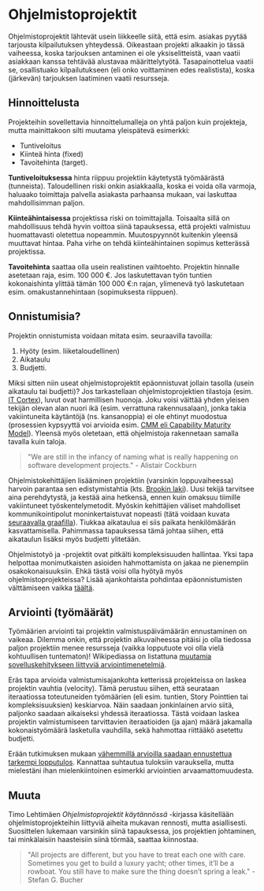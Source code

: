# Ohjelmistoprojektit

Ohjelmistoprojektit lähtevät usein liikkeelle siitä, että esim. asiakas pyytää tarjousta kilpailutuksen yhteydessä. Oikeastaan projekti alkaakin jo tässä vaiheessa, koska tarjouksen antaminen ei ole yksiselitteistä, vaan vaatii asiakkaan kanssa tehtävää alustavaa määrittelytyötä. Tasapainottelua vaatii se, osallistuako kilpailutukseen (eli onko voittaminen edes realistista), koska (järkevän) tarjouksen laatiminen vaatii resursseja.

## Hinnoittelusta

Projekteihin sovellettavia hinnoittelumalleja on yhtä paljon kuin projekteja, mutta mainittakoon silti muutama yleispätevä esimerkki:

- Tuntiveloitus
- Kiinteä hinta (fixed)
- Tavoitehinta (target).

**Tuntiveloituksessa** hinta riippuu projektiin käytetystä työmäärästä (tunneista). Taloudellinen riski onkin asiakkaalla, koska ei voida olla varmoja, haluaako toimittaja palvella asiakasta parhaansa mukaan, vai laskuttaa mahdollisimman paljon.

**Kiinteähintaisessa** projektissa riski on toimittajalla. Toisaalta sillä on mahdollisuus tehdä hyvin voittoa siinä tapauksessa, että projekti valmistuu huomattavasti oletettua nopeammin. Muutospyynnöt kuitenkin yleensä muuttavat hintaa. Paha virhe on tehdä kiinteähintainen sopimus ketterässä projektissa.

**Tavoitehinta** saattaa olla usein realistinen vaihtoehto. Projektin hinnalle asetetaan raja, esim. 100 000 €. Jos laskutettavan työn tuntien kokonaishinta ylittää tämän 100 000 €:n rajan, ylimenevä työ laskutetaan esim. omakustannehintaan (sopimuksesta riippuen).

## Onnistumisia?

Projektin onnistumista voidaan mitata esim. seuraavilla tavoilla:

1. Hyöty (esim. liiketaloudellinen)
2. Aikataulu
3. Budjetti.

Miksi sitten niin useat ohjelmistoprojektit epäonnistuvat jollain tasolla (usein aikataulu tai budjetti)? Jos tarkastellaan ohjelmistoprojektien tilastoja (esim. [IT Cortex](http://www.it-cortex.com/Stat_Failure_Rate.htm)), luvut ovat harmillisen huonoja. Joku voisi väittää yhden yleisen tekijän olevan alan nuori ikä (esim. verrattuna rakennusalaan), jonka takia vakiintuneita käytäntöjä (ns. kansanoppia) ei ole ehtinyt muodostua (prosessien kypsyyttä voi arvioida esim. [CMM eli Capability Maturity Model](http://en.wikipedia.org/wiki/Capability_Maturity_Model)). Yleensä myös oletetaan, että ohjelmistoja rakennetaan samalla tavalla kuin taloja.

> "We are still in the infancy of naming what is really happening on software development projects." - Alistair Cockburn

Ohjelmistokehittäjien lisääminen projektiin (varsinkin loppuvaiheessa) harvoin parantaa sen edistymistahtia (kts. [Brookin laki](http://en.wikipedia.org/wiki/Brooks's_law)). Uusi tekijä tarvitsee aina perehdytystä, ja kestää aina hetkensä, ennen kuin omaksuu tiimille vakiintuneet työskentelymetodit. Myöskin kehittäjien väliset mahdolliset kommunikointipolut moninkertaistuvat nopeasti (tätä voidaan kuvata [seuraavalla graafilla](http://en.wikipedia.org/wiki/Complete_graph)). Tiukkaa aikataulua ei siis paikata henkilömäärän kasvattamisella. Pahimmassa tapauksessa tämä johtaa siihen, että aikataulun lisäksi myös budjetti ylitetään.

Ohjelmistotyö ja -projektit ovat pitkälti kompleksisuuden hallintaa. Yksi tapa helpottaa monimutkaisten asioiden hahmottamista on jakaa ne pienempiin osakokonaisuuksiin. Ehkä tästä voisi olla hyötyä myös ohjelmistoprojekteissa? Lisää ajankohtaista pohdintaa epäonnistumisten välttämiseen vaikka [täältä](http://www.ohjelmistoyrittajat.fi/blogi/2012/09/11/kuinka-it-jarjestelma-hankintaan-110-hinnalla-ja-miksi-18-mrd-en-potilastietojarjestelmahankkeesta-tulee-turskaa-osa-1/).

## Arviointi (työmäärät)

Työmäärien arviointi tai projektin valmistuspäivämäärän ennustaminen on vaikeaa. Dilemma onkin, että projektin alkuvaiheessa pitäisi jo olla tiedossa paljon projektiin menee resursseja (vaikka lopputuote voi olla vielä kohtuullisen tuntematon)! Wikipediassa on listattuna [muutamia sovelluskehitykseen liittyviä arviointimenetelmiä](http://en.wikipedia.org/wiki/Cost_estimation_in_software_engineering).

Eräs tapa arvioida valmistumisajankohta ketterissä projekteissa on laskea projektin vauhtia (velocity). Tämä perustuu siihen, että seurataan iteraatiossa toteutuneiden työmäärien (eli esim. tuntien, Story Pointtien tai kompleksisuuksien) keskiarvoa. Näin saadaan jonkinlainen arvio siitä, paljonko saadaan aikaiseksi yhdessä iteraatiossa. Tästä voidaan laskea projektin valmistumiseen tarvittavien iteraatioiden (ja ajan) määrä jakamalla kokonaistyömäärä lasketulla vauhdilla, sekä hahmottaa riittääkö asetettu budjetti.

Erään tutkimuksen mukaan [vähemmillä arvioilla saadaan ennustettua tarkempi lopputulos](http://softwaredevelopmenttoday.blogspot.de/2012/07/a-better-way-to-predict-project-release.html). Kannattaa suhtautua tuloksiin  varauksella, mutta mielestäni ihan mielenkiintoinen esimerkki arviointien arvaamattomuudesta.

## Muuta

Timo Lehtimäen *Ohjelmistoprojektit käytännössä* -kirjassa käsitellään ohjelmistoprojekteihin liittyviä aiheita mukavan rennosti, mutta asiallisesti. Suosittelen lukemaan varsinkin siinä tapauksessa, jos projektien johtaminen, tai minkälaisiin haasteisiin siinä törmää, saattaa kiinnostaa.

> "All projects are different, but you have to treat each one with care. Sometimes you get to build a luxury yacht; other times, it’ll be a rowboat. You still have to make sure the thing doesn’t spring a leak." - Stefan G. Bucher